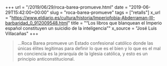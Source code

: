 +++
url = "/2019/06/29/roca-barea-promueve.html"
date = "2019-06-29T15:42:00+00:00"
slug = "roca-barea-promueve"
tags = ["retalls"]
x_url = "https://www.eldiario.es/cultura/historia/Imperiofobia-Abderraman-III-barbaridad_0_912009548.html"
title = "“Los libros que blanquean el Imperio español constituyen un suicidio de la inteligencia”"
x_source = "José Luis Villacañas"
+++


> …Roca Barea promueve un Estado confesional católico donde las únicas élites legítimas para definir lo que es el bien y lo que es el mal en conciencia es la jerarquía de la Iglesia católica, y esto es un principio anticonstitucional.

